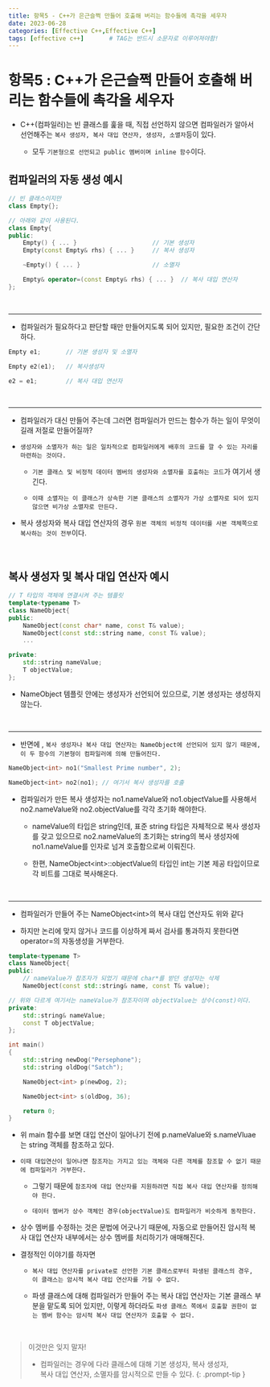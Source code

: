 ```yaml
---
title: 항목5 - C++가 은근슬쩍 만들어 호출해 버리는 함수들에 촉각을 세우자
date: 2023-06-28
categories: [Effective C++,Effective C++]
tags: [effective c++]		# TAG는 반드시 소문자로 이루어져야함!
---
```


**항목5 : C++가 은근슬쩍 만들어 호출해 버리는 함수들에 촉각을 세우자**
=========

* C++(컴파일러)는 빈 클래스를 훑을 때, 직접 선언하지 않으면 컴파일러가 알아서 선언해주는 `복사 생성자, 복사 대입 연산자, 생성자, 소멸자`등이 있다.

  * 모두 `기본형으로 선언되고 public 멤버이며 inline 함수`이다.


**컴파일러의 자동 생성 예시**
---------

```c++
// 빈 클래스이지만
class Empty{};

// 아래와 같이 사용된다.
class Empty{
public:
    Empty() { ... }                     // 기본 생성자
    Empty(const Empty& rhs) { ... }     // 복사 생성자

    ~Empty() { ... }                    // 소멸자

    Empty& operator=(const Empty& rhs) { ... }  // 복사 대입 연산자
};
```

<Br>

-----

* 컴파일러가 필요하다고 판단할 때만 만들어지도록 되어 있지만, 필요한 조건이 간단하다.

```c++
Empty e1;       // 기본 생성자 및 소멸자

Empty e2(e1);   // 복사생성자

e2 = e1;        // 복사 대입 연산자
```

<br>

------------

* 컴파일러가 대신 만들어 주는데 그러면 컴파일러가 만드는 함수가 하는 일이 무엇이길래 저절로 만들어질까?

* `생성자와 소멸자가 하는 일은 일차적으로 컴파일러에게 배후의 코드를 깔 수 있는 자리를 마련하는 것이다.`

  * `기본 클래스 및 비정적 데이터 멤버의 생성자와 소멸자를 호출하는 코드`가 여기서 생긴다.

  * `이때 소멸자는 이 클래스가 상속한 기본 클래스의 소멸자가 가상 소멸자로 되어 있지 않으면 비가상 소멸자로 만든다.`


* 복사 생성자와 복사 대입 연산자의 경우 `원본 객체의 비정적 데이터를 사본 객체쪽으로 복사하는 것이 전부`이다.

<br>

**복사 생성자 및 복사 대입 연산자 예시**
------------

```c++
// T 타입의 객체에 연결시켜 주는 템플릿
template<typename T>
class NameObject{
public:
    NameObject(const char* name, const T& value);
    NameObject(const std::string name, const T& value);
    ...

private:
    std::string nameValue;
    T objectValue;
};
```

* NameObject 템플릿 안에는 생성자가 선언되어 있으므로, 기본 생성자는 생성하지 않는다.

<br>

---------

* 반면에 , `복사 생성자나 복사 대입 연산자는 NameObject에 선언되어 있지 않기 때문에, 이 두 함수의 기본형이 컴파일러에 의해 만들어진다.`


```c++
NameObject<int> no1("Smallest Prime number", 2);

NameObject<int> no2(no1); // 여기서 복사 생성자를 호출
```

* 컴파일러가 만든 복사 생성자는 no1.nameValue와 no1.objectValue를 사용해서 no2.nameValue와 no2.objectValue를 각각 초기화 해야한다.

  * nameValue의 타입은 string인데, 표준 string 타입은 자체적으로 복사 생성자를 갖고 있으므로 no2.nameValue의 초기화는 string의 복사 생성자에 no1.nameValue를 인자로 넘겨 호출함으로써 이뤄진다.

  * 한편, NameObject\<int>::objectValue의 타입인 int는 기본 제공 타입이므로 각 비트를 그대로 복사해온다.

<br>

--------------

* 컴파일러가 만들어 주는 NameObject\<int>의 복사 대입 연산자도 위와 같다

* 하지만 논리에 맞지 않거나 코드를 이상하게 짜서 검사를 통과하지 못한다면 operator=의 자동생성을 거부한다.

```c++
template<typename T>
class NameObject{
public:
    // nameValue가 참조자가 되었기 때문에 char*를 받던 생성자는 삭제
    NameObject(const std::string& name, const T& value);

// 위와 다르게 여기서는 nameValue가 참조자이며 objectValue는 상수(const)이다.
private:
    std::string& nameValue;
    const T objectValue;
};

int main()
{
    std::string newDog("Persephone");
    std::string oldDog("Satch");

    NameObject<int> p(newDog, 2);

    NameObject<int> s(oldDog, 36);

    return 0;
}
```

* 위 main 함수를 보면 대입 연산이 일어나기 전에 p.nameValue와 s.nameVluae는 string 객체를 참조하고 있다.

* `이때 대입연산이 일어나면 참조자는 가지고 있는 객체와 다른 객체를 참조할 수 없기 때문에 컴파일러가 거부한다.`

  * 그렇기 때문에 `참조자에 대입 연산자를 지원하려면 직접 복사 대입 연산자를 정의해야 한다.`

  * `데이터 멤버가 상수 객체인 경우(objectValue)도 컴파일러가 비슷하게 동작한다.`


* 상수 멤버를 수정하는 것은 문법에 어긋나기 때문에, 자동으로 만들어진 암시적 복사 대입 연산자 내부에서는 상수 멤버를 처리하기가 애매해진다.

* 결정적인 이야기를 하자면

  * `복사 대입 연산자를 private로 선언한 기본 클래스로부터 파생된 클래스의 경우, 이 클래스는 암시적 복사 대입 연산자를 가질 수 없다.`

  * 파생 클래스에 대해 컴파일러가 만들어 주는 복사 대입 연산자는 기본 클래스 부분을 맡도록 되어 있지만, 이렇게 하더라도 `파생 클래스 쪽에서 호출할 권한이 없는 멤버 함수는 암시적 복사 대입 연산자가 호출할 수 없다.`

<br>

> 이것만은 잊지 말자!
> * 컴파일러는 경우에 다라 클래스에 대해 기본 생성자, 복사 생성자, 
    <br>복사 대입 연산자, 소멸자를 암시적으로 만들 수 있다.
{: .prompt-tip }